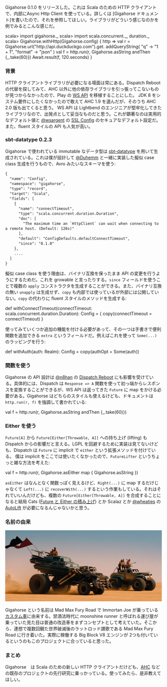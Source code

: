   [1]: http://eed3si9n.com/gigahorse/ja/
  [AHC]: https://github.com/AsyncHttpClient/async-http-client/tree/1.9.x
  [netty]: http://netty.io
  [sslconfig]: https://github.com/typesafehub/ssl-config
  [config]: https://github.com/typesafehub/config
  [ws]: https://www.playframework.com/documentation/2.5.x/ScalaWS
  [dispatch]: http://dispatch.databinder.net/Dispatch.html
  [datatype]: http://www.scala-sbt.org/0.13/docs/Datatype.html
  [@wsargent]: https://github.com/wsargent
  [@n8han]: https://github.com/n8han
  [@Duhemm]: https://github.com/Duhemm
  [@wheaties]: https://github.com/wheaties
  [AutoLift]: https://github.com/wheaties/AutoLifts
  [stacking]: http://eed3si9n.com/herding-cats/ja/stacking-future-and-either.html
  [thegigahorse]: http://madmax.wikia.com/wiki/The_Gigahorse

Gigahorse 0.1.0 をリリースした。これは Scala のための HTTP クライアントで、内部にAsync Http Client を使っている。詳しくは [Gigahorse ドキュメント]を書いたので、それを参照してほしい。ライブラリがどういう感じなのかを例でみるとこんな感じだ。

<scala>
scala> import gigahorse._
scala> import scala.concurrent._, duration._
scala> Gigahorse.withHttp(Gigahorse.config) { http =>
         val r = Gigahorse.url("http://api.duckduckgo.com").get.
           addQueryString(
             "q" -> "1 + 1",
             "format" -> "json"
           )
         val f = http.run(r, Gigahorse.asString andThen {_.take(60)})
         Await.result(f, 120.seconds)
       }
</scala>

### 背景

HTTP クライアントライブラリが必要になる場面は常にある。Dispatch Reboot の代替を探してみて、AHC 以外に他の依存ライブラリを引っ張ってこないものが見つからなかったので、Play の [WS API][ws] を移植することにした。
JDK 8 をシステム要件にしたくなかったので敢えて AHC 1.9 を選んだが、そのうち AHC 2.0 版も出てくると思う。
WS API は Lightbend のエンジニアが堅牢化してきたライブラリなので、出発点として妥当なものだと思う。これが顕著なのは実用的なデフォルト値と [@wsargent][@wsargent] の [SSL Config][sslconfig] のセキュアなデフォルト設定だ。また、fluent スタイルの API も人気が高い。

### sbt-datatype 0.2.3

Gigahorse で使われている immutable なデータ型は [sbt-datatype][datatype] を用いて生成されている。これは僕が設計して [@Duhemm][@Duhemm] と一緒に実装した擬似 case class 生成を行うもので、Avro みたいなスキーマを使う:

    {
      "name": "Config",
      "namespace": "gigahorse",
      "type": "record",
      "target": "Scala",
      "fields": [
        {
          "name": "connectTimeout",
          "type": "scala.concurrent.duration.Duration",
          "doc": [
            "The maximum time an `HttpClient` can wait when connecting to a remote host. (Default: 120s)"
          ],
          "default": "ConfigDefaults.defaultConnectTimeout",
          "since": "0.1.0"
        },
        ....
      ]
    }

擬似 case class を使う理由は、バイナリ互換を保ったまま API の変更を行うようにするためだ。これを growable と言ったりする。`since` フィールドを使うことで複数の `apply` コンストラクタを生成することができる。また、バイナリ互換の無い `unapply` は生成せず、`copy` も内部では使っているが外部には公開していない。`copy` の代わりに fluent スタイルのメソッドを生成する:

<scala>
  def withConnectTimeout(connectTimeout: scala.concurrent.duration.Duration): Config = {
    copy(connectTimeout = connectTimeout)
  }
</scala>

使ってみていくつか追加の機能を付ける必要があって、その一つは手書きで便利関数を追加できる `extra` というフィールドだ。例えばこれを使って `Some(...)` のラッピングを行う:

<scala>
  def withAuth(auth: Realm): Config = copy(authOpt = Some(auth))
</scala>

### 関数を使う

Gigahorse の API 設計は [@n8han][@n8han] の [Dispatch Reboot][dispatch] にも影響を受けている。具体的には、Dispatch は `Response => A` 関数を使って初っ端からレスポンスを変換することができるが、WS API は返ってきた `Future` に map をかける必要がある。Gigahorse はどちらのスタイルも使えるけども、ドキュメントは `http.run(r, f)` を強調して書かれている:

<scala>
val f = http.run(r, Gigahorse.asString andThen {_.take(60)})
</scala>

### Either を使う

`Future[A]` から `Future[Either[Throwable, A]]` への持ち上げ (lifting) も Dispatch からの影響だと言える。LGPL を回避するために実装は見てないけども、Dispatch は `Future` に implicit で `either` という拡張メソッドを付けている。
僕は implicit をここでは使いたくなかったので、`FutureLifter` というちょっと雑な方法を考えた:

<scala>
val f = http.run(r, Gigahorse.asEither map { Gigahorse.asString })
</scala>

`asEither` はなんとなく関数っぽく見えるけど、`Right(...)` に map するだけじゃなくて `Left(...)` に `recoverWith(...)` するという作業もしている。それはそれでいいんだけども、複数の `Future[Either[Throwable, A]]` を合成することになると結局 Cats ([Future と Either の積み上げ][stacking]) とか Scalaz とか [@wheaties][@wheaties] の [AutoLift][AutoLift] が必要になるんじゃないかと思う。

### 名前の由来

<img src="/images/gigahorse-800.jpeg">

Gigahorse という名前は Mad Max Fury Road で Immortan Joe が乗っている[カスタム車][thegigahorse]に由来する。禁酒法時代に moonshine runner と呼ばれる運び屋が乗っていた見た目は普通の改造車をまずコンセプトとして考えていた。そこから、連想で複数回観た世界破滅後のラットロッド讃歌である Mad Max Fury Road に行き着いた。実際に稼働する Big Block V8 エンジンが 2つも付いているというのもこのプロジェクトに合っていると思った。

### まとめ

Gigahorse　は Scala のための新しい HTTP クライアントだけども、[AHC][AHC] などの既存のプロジェクトの先行研究に乗っかっている。使ってみたら、是非教えてほしい。
